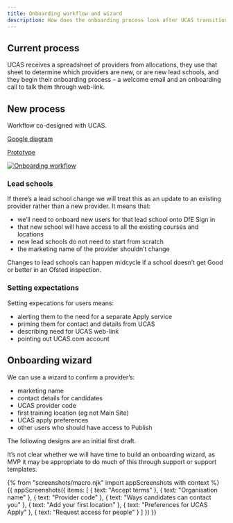 ```yaml
---
title: Onboarding workflow and wizard
description: How does the onboarding process look after UCAS transition?
---
```

## Current process

UCAS receives a spreadsheet of providers from allocations, they use that sheet to determine which providers are new, or are new lead schools, and they begin their onboarding process – a welcome email and an onboarding call to talk them through web-link.

## New process

Workflow co-designed with UCAS.

[Google diagram](https://docs.google.com/drawings/d/12slZCbsAB8m0-T9s_QGmqFZRxhwF1KfkoiN2g4Xk0mY/edit)

[Prototype](https://manage-courses-prototype.herokuapp.com/onboarding/accept-terms)

[![Onboarding workflow](/images/publish-teacher-training-courses/onboarding-wizard/onboarding-workflow.svg)](https://docs.google.com/drawings/d/12slZCbsAB8m0-T9s_QGmqFZRxhwF1KfkoiN2g4Xk0mY/edit)

### Lead schools

If there’s a lead school change we will treat this as an update to an existing provider rather than a new provider. It means that:

* we’ll need to onboard new users for that lead school onto DfE Sign in
* that new school will have access to all the existing courses and locations
* new lead schools do not need to start from scratch
* the marketing name of the provider shouldn’t change

Changes to lead schools can happen midcycle if a school doesn’t get Good or better in an Ofsted inspection.

### Setting expectations

Setting expecations for users means:

* alerting them to the need for a separate Apply service
* priming them for contact and details from UCAS
* describing need for UCAS web-link
* pointing out UCAS.com account

## Onboarding wizard

We can use a wizard to confirm a provider’s:

* marketing name
* contact details for candidates
* UCAS provider code
* first training location (eg not Main Site)
* UCAS apply preferences
* other users who should have access to Publish

The following designs are an initial first draft.

It’s not clear whether we will have time to build an onboarding wizard, as MVP it may be appropriate to do much of this through support or support templates.

{% from "screenshots/macro.njk" import appScreenshots with context %}
{{ appScreenshots({
  items: [
    { text: "Accept terms" },
    { text: "Organisation name" },
    { text: "Provider code" },
    { text: "Ways candidates can contact you" },
    { text: "Add your first location" },
    { text: "Preferences for UCAS Apply" },
    { text: "Request access for people" }
  ]
}) }}
